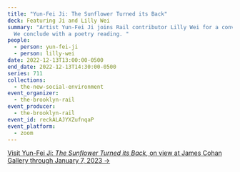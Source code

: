 ```yaml
---
title: "Yun-Fei Ji: The Sunflower Turned its Back"
deck: Featuring Ji and Lilly Wei
summary: "Artist Yun-Fei Ji joins Rail contributor Lilly Wei for a conversation.
  We conclude with a poetry reading. "
people:
  - person: yun-fei-ji
  - person: lilly-wei
date: 2022-12-13T13:00:00-0500
end_date: 2022-12-13T14:30:00-0500
series: 711
collections:
  - the-new-social-environment
event_organizer:
  - the-brooklyn-rail
event_producer:
  - the-brooklyn-rail
event_id: reckALAJYXZufnqaP
event_platform:
  - zoom
---
```

[V﻿isit Yun-Fei Ji: *The Sunflower Turned its Back*, on view at James Cohan Gallery through January 7, 2023 →](https://www.jamescohan.com/exhibitions/yun-fei-ji5)